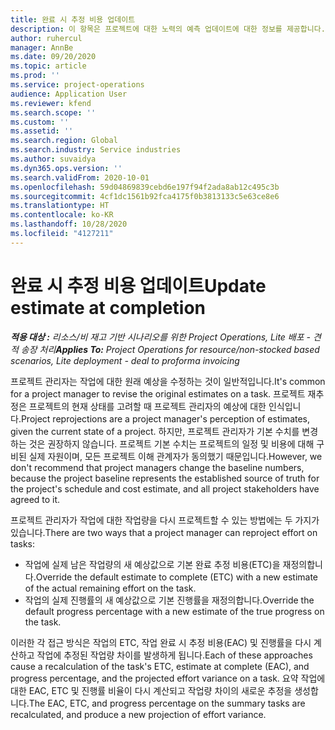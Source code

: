 ```yaml
---
title: 완료 시 추정 비용 업데이트
description: 이 항목은 프로젝트에 대한 노력의 예측 업데이트에 대한 정보를 제공합니다.
author: ruhercul
manager: AnnBe
ms.date: 09/20/2020
ms.topic: article
ms.prod: ''
ms.service: project-operations
audience: Application User
ms.reviewer: kfend
ms.search.scope: ''
ms.custom: ''
ms.assetid: ''
ms.search.region: Global
ms.search.industry: Service industries
ms.author: suvaidya
ms.dyn365.ops.version: ''
ms.search.validFrom: 2020-10-01
ms.openlocfilehash: 59d04869839cebd6e197f94f2ada8ab12c495c3b
ms.sourcegitcommit: 4cf1dc1561b92fca4175f0b3813133c5e63ce8e6
ms.translationtype: HT
ms.contentlocale: ko-KR
ms.lasthandoff: 10/28/2020
ms.locfileid: "4127211"
---
```

# <a name="update-estimate-at-completion"></a><span data-ttu-id="414ae-103">완료 시 추정 비용 업데이트</span><span class="sxs-lookup"><span data-stu-id="414ae-103">Update estimate at completion</span></span>

<span data-ttu-id="414ae-104">_**적용 대상 :** 리소스/비 재고 기반 시나리오를 위한 Project Operations, Lite 배포 - 견적 송장 처리_</span><span class="sxs-lookup"><span data-stu-id="414ae-104">_**Applies To:** Project Operations for resource/non-stocked based scenarios, Lite deployment - deal to proforma invoicing_</span></span>

<span data-ttu-id="414ae-105">프로젝트 관리자는 작업에 대한 원래 예상을 수정하는 것이 일반적입니다.</span><span class="sxs-lookup"><span data-stu-id="414ae-105">It's common for a project manager to revise the original estimates on a task.</span></span> <span data-ttu-id="414ae-106">프로젝트 재추정은 프로젝트의 현재 상태를 고려할 때 프로젝트 관리자의 예상에 대한 인식입니다.</span><span class="sxs-lookup"><span data-stu-id="414ae-106">Project reprojections are a project manager's perception of estimates, given the current state of a project.</span></span> <span data-ttu-id="414ae-107">하지만, 프로젝트 관리자가 기본 수치를 변경하는 것은 권장하지 않습니다. 프로젝트 기본 수치는 프로젝트의 일정 및 비용에 대해 구비된 실제 자원이며, 모든 프로젝트 이해 관계자가 동의했기 때문입니다.</span><span class="sxs-lookup"><span data-stu-id="414ae-107">However, we don't recommend that project managers change the baseline numbers, because the project baseline represents the established source of truth for the project's schedule and cost estimate, and all project stakeholders have agreed to it.</span></span>

<span data-ttu-id="414ae-108">프로젝트 관리자가 작업에 대한 작업량을 다시 프로젝트할 수 있는 방법에는 두 가지가 있습니다.</span><span class="sxs-lookup"><span data-stu-id="414ae-108">There are two ways that a project manager can reproject effort on tasks:</span></span>

- <span data-ttu-id="414ae-109">작업에 실제 남은 작업량의 새 예상값으로 기본 완료 추정 비용(ETC)을 재정의합니다.</span><span class="sxs-lookup"><span data-stu-id="414ae-109">Override the default estimate to complete (ETC) with a new estimate of the actual remaining effort on the task.</span></span> 
- <span data-ttu-id="414ae-110">작업의 실제 진행률의 새 예상값으로 기본 진행률을 재정의합니다.</span><span class="sxs-lookup"><span data-stu-id="414ae-110">Override the default progress percentage with a new estimate of the true progress on the task.</span></span>

<span data-ttu-id="414ae-111">이러한 각 접근 방식은 작업의 ETC, 작업 완료 시 추정 비용(EAC) 및 진행률을 다시 계산하고 작업에 추정된 작업량 차이를 발생하게 됩니다.</span><span class="sxs-lookup"><span data-stu-id="414ae-111">Each of these approaches cause a recalculation of the task's ETC, estimate at complete (EAC), and progress percentage, and the projected effort variance on a task.</span></span> <span data-ttu-id="414ae-112">요약 작업에 대한 EAC, ETC 및 진행률 비율이 다시 계산되고 작업량 차이의 새로운 추정을 생성합니다.</span><span class="sxs-lookup"><span data-stu-id="414ae-112">The EAC, ETC, and progress percentage on the summary tasks are recalculated, and produce a new projection of effort variance.</span></span>
